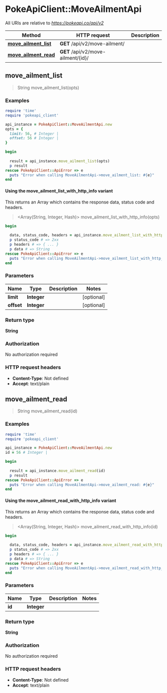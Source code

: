 # PokeApiClient::MoveAilmentApi

All URIs are relative to *https://pokeapi.co/api/v2*

| Method | HTTP request | Description |
| ------ | ------------ | ----------- |
| [**move_ailment_list**](MoveAilmentApi.md#move_ailment_list) | **GET** /api/v2/move-ailment/ |  |
| [**move_ailment_read**](MoveAilmentApi.md#move_ailment_read) | **GET** /api/v2/move-ailment/{id}/ |  |


## move_ailment_list

> String move_ailment_list(opts)



### Examples

```ruby
require 'time'
require 'pokeapi_client'

api_instance = PokeApiClient::MoveAilmentApi.new
opts = {
  limit: 56, # Integer | 
  offset: 56 # Integer | 
}

begin
  
  result = api_instance.move_ailment_list(opts)
  p result
rescue PokeApiClient::ApiError => e
  puts "Error when calling MoveAilmentApi->move_ailment_list: #{e}"
end
```

#### Using the move_ailment_list_with_http_info variant

This returns an Array which contains the response data, status code and headers.

> <Array(String, Integer, Hash)> move_ailment_list_with_http_info(opts)

```ruby
begin
  
  data, status_code, headers = api_instance.move_ailment_list_with_http_info(opts)
  p status_code # => 2xx
  p headers # => { ... }
  p data # => String
rescue PokeApiClient::ApiError => e
  puts "Error when calling MoveAilmentApi->move_ailment_list_with_http_info: #{e}"
end
```

### Parameters

| Name | Type | Description | Notes |
| ---- | ---- | ----------- | ----- |
| **limit** | **Integer** |  | [optional] |
| **offset** | **Integer** |  | [optional] |

### Return type

**String**

### Authorization

No authorization required

### HTTP request headers

- **Content-Type**: Not defined
- **Accept**: text/plain


## move_ailment_read

> String move_ailment_read(id)



### Examples

```ruby
require 'time'
require 'pokeapi_client'

api_instance = PokeApiClient::MoveAilmentApi.new
id = 56 # Integer | 

begin
  
  result = api_instance.move_ailment_read(id)
  p result
rescue PokeApiClient::ApiError => e
  puts "Error when calling MoveAilmentApi->move_ailment_read: #{e}"
end
```

#### Using the move_ailment_read_with_http_info variant

This returns an Array which contains the response data, status code and headers.

> <Array(String, Integer, Hash)> move_ailment_read_with_http_info(id)

```ruby
begin
  
  data, status_code, headers = api_instance.move_ailment_read_with_http_info(id)
  p status_code # => 2xx
  p headers # => { ... }
  p data # => String
rescue PokeApiClient::ApiError => e
  puts "Error when calling MoveAilmentApi->move_ailment_read_with_http_info: #{e}"
end
```

### Parameters

| Name | Type | Description | Notes |
| ---- | ---- | ----------- | ----- |
| **id** | **Integer** |  |  |

### Return type

**String**

### Authorization

No authorization required

### HTTP request headers

- **Content-Type**: Not defined
- **Accept**: text/plain


